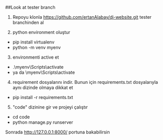 ##Look at tester branch

1. Repoyu klonla
https://github.com/ertanAlabay/dj-website.git
tester branchinden al

2. python environment oluştur 
  * pip install virtualenv
  * python -m venv myenv

3. environmenti active et
  * .\myenv\Scripts\activate
  * ya da \myenv\Scripts\activate

4. requirement dosyalarını indir. 
Bunun için requirements.txt dosyalarıyla aynı dizinde olmaya dikkat et
  * pip install -r requirements.txt

5. "code" dizinine gir ve projeyi çalıştır
  * cd code
  * python manage.py runserver

Sonrada http://127.0.0.1:8000/ portuna bakabilirsin
